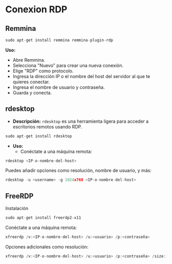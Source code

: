 # Conexion RDP



## Remmina

```c
sudo apt-get install remmina remmina-plugin-rdp
```

**Uso:**

- Abre Remmina.
- Selecciona "Nuevo" para crear una nueva conexión.
- Elige "RDP" como protocolo.
- Ingresa la dirección IP o el nombre del host del servidor al que te quieres conectar.
- Ingresa el nombre de usuario y contraseña.
- Guarda y conecta.

## rdesktop

- **Descripción:** `rdesktop` es una herramienta ligera para acceder a escritorios remotos usando RDP.

```c
sudo apt-get install rdesktop
```

- **Uso:**
    - Conéctate a una máquina remota:
```c
rdesktop <IP-o-nombre-del-host>
```

Puedes añadir opciones como resolución, nombre de usuario, y más:

```c
rdesktop -u <username> -g 1024x768 <IP-o-nombre-del-host>
```

## FreeRDP

Instalación

```c
sudo apt-get install freerdp2-x11
```

Conéctate a una máquina remota:

```c
xfreerdp /v:<IP-o-nombre-del-host> /u:<usuario> /p:<contraseña>
```

Opciones adicionales como resolución:

```c
xfreerdp /v:<IP-o-nombre-del-host> /u:<usuario> /p:<contraseña> /size:1024x768
```

